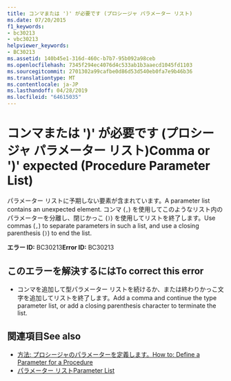 ```yaml
---
title: コンマまたは ')' が必要です (プロシージャ パラメーター リスト)
ms.date: 07/20/2015
f1_keywords:
- bc30213
- vbc30213
helpviewer_keywords:
- BC30213
ms.assetid: 140b45e1-316d-460c-b7b7-95b092a98ceb
ms.openlocfilehash: 7345f294ec4076d4c533ab1b3aaecd1045fd1103
ms.sourcegitcommit: 2701302a99cafbe0d86d53d540eb0fa7e9b46b36
ms.translationtype: MT
ms.contentlocale: ja-JP
ms.lasthandoff: 04/28/2019
ms.locfileid: "64615035"
---
```

# <a name="comma-or--expected-procedure-parameter-list"></a><span data-ttu-id="aacda-102">コンマまたは ')' が必要です (プロシージャ パラメーター リスト)</span><span class="sxs-lookup"><span data-stu-id="aacda-102">Comma or ')' expected (Procedure Parameter List)</span></span>
<span data-ttu-id="aacda-103">パラメーター リストに予期しない要素が含まれています。</span><span class="sxs-lookup"><span data-stu-id="aacda-103">A parameter list contains an unexpected element.</span></span> <span data-ttu-id="aacda-104">コンマ (`,`) を使用してこのようなリスト内のパラメーターを分離し、閉じかっこ (`)`) を使用してリストを終了します。</span><span class="sxs-lookup"><span data-stu-id="aacda-104">Use commas (`,`) to separate parameters in such a list, and use a closing parenthesis (`)`) to end the list.</span></span>  
  
 <span data-ttu-id="aacda-105">**エラー ID:** BC30213</span><span class="sxs-lookup"><span data-stu-id="aacda-105">**Error ID:** BC30213</span></span>  
  
## <a name="to-correct-this-error"></a><span data-ttu-id="aacda-106">このエラーを解決するには</span><span class="sxs-lookup"><span data-stu-id="aacda-106">To correct this error</span></span>  
  
- <span data-ttu-id="aacda-107">コンマを追加して型パラメーター リストを続けるか、または終わりかっこ文字を追加してリストを終了します。</span><span class="sxs-lookup"><span data-stu-id="aacda-107">Add a comma and continue the type parameter list, or add a closing parenthesis character to terminate the list.</span></span>  
  
## <a name="see-also"></a><span data-ttu-id="aacda-108">関連項目</span><span class="sxs-lookup"><span data-stu-id="aacda-108">See also</span></span>

- [<span data-ttu-id="aacda-109">方法: プロシージャのパラメーターを定義します。</span><span class="sxs-lookup"><span data-stu-id="aacda-109">How to: Define a Parameter for a Procedure</span></span>](../../visual-basic/programming-guide/language-features/procedures/how-to-define-a-parameter-for-a-procedure.md)
- [<span data-ttu-id="aacda-110">パラメーター リスト</span><span class="sxs-lookup"><span data-stu-id="aacda-110">Parameter List</span></span>](../../visual-basic/language-reference/statements/parameter-list.md)
